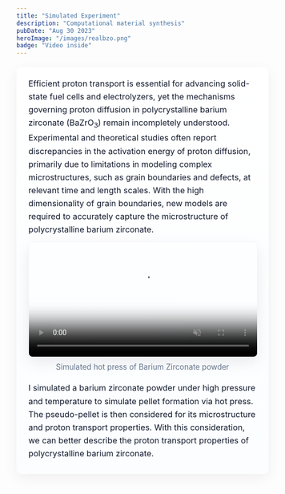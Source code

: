 ```yaml
---
title: "Simulated Experiment"
description: "Computational material synthesis"
pubDate: "Aug 30 2023"
heroImage: "/images/realbzo.png"
badge: "Video inside"
---
```


<div style="max-width:920px;margin:1.25rem auto;padding:1.25rem 1.5rem;line-height:1.6;color:#0f172a;font-size:1.02rem;background:linear-gradient(180deg,#ffffff,#fbfdff);border-radius:10px;box-shadow:0 8px 28px rgba(2,6,23,0.06);">

  <p style="margin:0 0 0.75rem 0;">Efficient proton transport is essential for advancing solid-state fuel cells and electrolyzers, yet the mechanisms 
governing proton diffusion in polycrystalline barium zirconate (BaZrO<sub>3</sub>) remain incompletely understood.
Experimental and theoretical studies often report discrepancies in the activation energy of proton diffusion, primarily 
due to limitations in modeling complex microstructures, such as grain boundaries and defects, at relevant time and length scales.
With the high dimensionality of grain boundaries, new models are required to accurately capture the microstructure of 
polycrystalline barium zirconate.
</p>

  <figure style="margin:0 auto 1rem auto;max-width:820px;text-align:center;">
    <video controls playsinline muted loop poster="/images/realbzo.png" style="width:100%;height:auto;border-radius:8px;box-shadow:0 10px 30px rgba(2,6,23,0.08);border:1px solid rgba(15,23,42,0.04);">
      <source src="/videos/crush.webm" type="video/webm">
      Your browser does not support the video tag.
    </video>
    <figcaption style="margin-top:0.5rem;color:#64748b;font-size:0.95rem;">Simulated hot press of Barium Zirconate powder</figcaption>
  </figure>

  <p style="margin:0 0 0.5rem 0;">I simulated a barium zirconate powder under high pressure and temperature to simulate pellet formation via hot press.
The pseudo-pellet is then considered for its microstructure and proton transport properties.
With this consideration, we can better describe the proton transport properties of polycrystalline barium zirconate.
</p>

</div>

